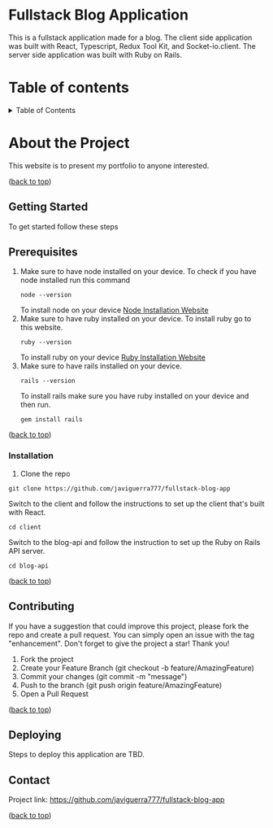 # Fullstack Blog Application
<a name="top"></a>
This is a fullstack application made for a blog. The client side application was built with React, Typescript, Redux Tool Kit, and Socket-io.client.
The server side application was built with Ruby on Rails.

# Table of contents
<details>
  <summary>Table of Contents</summary>
  <ol>
    <li>
      <a href="#about-the-project">About The Project</a>
      <ul>
        <li><a href="#built-with">Built With</a></li>
        <!-- <li><a href="#wireframe">Wireframe</a></li> -->
      </ul>
    </li>
    <li>
      <a href="#getting-started">Getting Started</a>
      <ul>
        <li><a href="#installation">Installation</a></li>
      </ul>
    <li><a href="#contact">Contact</a></li>
  </ol>
</details>

# About the Project
<a name="about-the-project"></a>
This website is to present my portfolio to anyone interested.
<p align="left">(<a href="#top">back to top</a>)</p>

## Getting Started
<a name="getting-started"></a>
To get started follow these steps

## Prerequisites
1. Make sure to have node installed on your device. To check if you have node installed run this command
   ```
   node --version
   ```
   To install node on your device [Node Installation Website](https://nodejs.org/en/download)
2. Make sure to have ruby installed on your device. To install ruby go to this website.
   ```
   ruby --version
   ```
   To install ruby on your device [Ruby Installation Website](https://www.ruby-lang.org/en/documentation/installation/)
3. Make sure to have rails installed on your device.
   ```
   rails --version
   ```
   To install rails make sure you have ruby installed on your device and then run.
   ```
   gem install rails
   ```
<p align="left">(<a href="#top">back to top</a>)</p>

### Installation
<a name="installation"></a>

1. Clone the repo
  ```she
  git clone https://github.com/javiguerra777/fullstack-blog-app
  ```
Switch to the client and follow the instructions to set up the client that's built with React.
```
cd client
```
Switch to the blog-api and follow the instruction to set up the Ruby on Rails API server.
```
cd blog-api
```
<p align="left">(<a href="#top">back to top</a>)</p>

## Contributing
If you have a suggestion that could improve this project, please fork the repo and create a pull request. You can simply open an issue with the tag "enhancement". Don't forget to give the project a star! Thank you!

1. Fork the project
2. Create your Feature Branch (git checkout -b feature/AmazingFeature)
3. Commit your changes (git commit -m "message")
4. Push to the branch (git push origin feature/AmazingFeature)
5. Open a Pull Request
<p align="left">(<a href="#top">back to top</a>)</p>

## Deploying
Steps to deploy this application are TBD.

## Contact
<a name="contact"></a>

Project link: https://github.com/javiguerra777/fullstack-blog-app
<p align="left">(<a href="#top">back to top</a>)</p>
